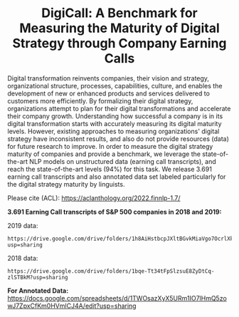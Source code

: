 
<h1 align="center">DigiCall: A Benchmark for Measuring the Maturity of Digital Strategy through Company Earning Calls</h1>

Digital transformation reinvents companies, their vision and strategy, organizational structure, processes, capabilities, culture, and enables the development of new or enhanced products and services delivered to customers more efficiently. By formalizing their digital strategy, organizations attempt to plan for their digital transformations and accelerate their company growth. Understanding how successful a company is in its digital transformation starts with accurately measuring its digital maturity levels. However, existing approaches  to measuring  organizations' digital strategy have  inconsistent results, and also do not provide resources (data) for future research to improve. In order to measure the digital strategy maturity of companies and provide a benchmark, we leverage the state-of-the-art NLP models on unstructured data (earning call transcripts), and reach the state-of-the-art levels (94\%) for this task. We release 3.691 earning call transcripts and also annotated data set labeled particularly for the digital strategy maturity by linguists.


Please cite (ACL): https://aclanthology.org/2022.finnlp-1.7/ 

 **3.691 Earning Call transcripts of S&P 500 companies in 2018 and 2019:**

2019 data:
```
https://drive.google.com/drive/folders/1h8AiHstbcpJXltBGvkMiaVgo7OcrlXka?usp=sharing
```
2018 data:

```
https://drive.google.com/drive/folders/1bqe-Tt34tFpSlzsuE8ZyDtCq-zlSTBkM?usp=sharing
```

**For Annotated Data:**
https://docs.google.com/spreadsheets/d/1TWOsazXyX5URm1IO7lHmQ5zowJ7ZpxCfKm0HVmlCJ4A/edit?usp=sharing

